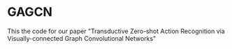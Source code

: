 # GAGCN
This the code for our paper "Transductive Zero-shot Action Recognition via Visually-connected Graph Convolutional Networks"
